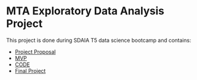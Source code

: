 
# MTA Exploratory Data Analysis Project

This project is done during SDAIA T5 data science bootcamp and contains:

* [Project Proposal](Proposal.md)
* [MVP](MVP.md)
* [CODE](CODE.ipynb)
* [Final Project](Writeup.md)
